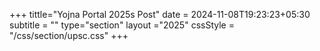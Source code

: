 +++
tittle="Yojna Portal 2025s Post"
date = 2024-11-08T19:23:23+05:30
subtitle = ""
type="section"
layout ="2025"
cssStyle = "/css/section/upsc.css"
+++